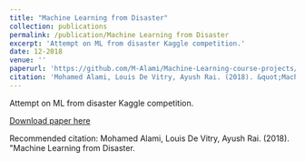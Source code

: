 ```yaml
---
title: "Machine Learning from Disaster"
collection: publications
permalink: /publication/Machine Learning from Disaster
excerpt: 'Attempt on ML from disaster Kaggle competition.'
date: 12-2018
venue: ''
paperurl: 'https://github.com/M-Alami/Machine-Learning-course-projects/blob/master/Attempt%20on%20ML%20from%20disaster%20Kaggle%20competition/ML%20from%20disaster-Titanic%20Kaggle.pdf'
citation: 'Mohamed Alami, Louis De Vitry, Ayush Rai. (2018). &quot;Machine Learning from Disaster.'
---
```

Attempt on ML from disaster Kaggle competition.

[Download paper here](https://github.com/M-Alami/Machine-Learning-course-projects/blob/master/Attempt%20on%20ML%20from%20disaster%20Kaggle%20competition/ML%20from%20disaster-Titanic%20Kaggle.pdf)

Recommended citation: Mohamed Alami, Louis De Vitry, Ayush Rai. (2018). &quot;Machine Learning from Disaster.